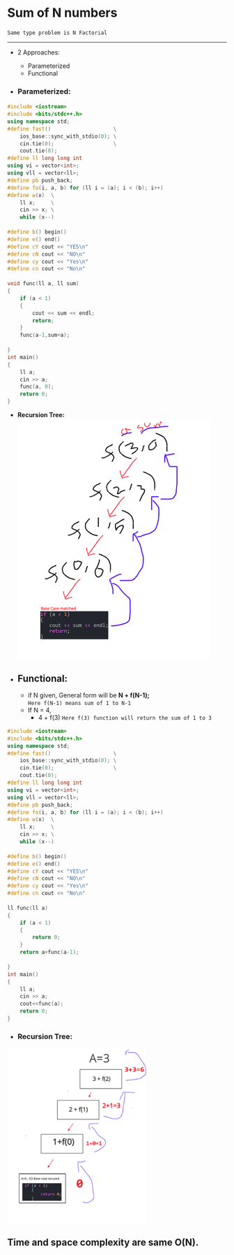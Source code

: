 # Sum of N numbers
`Same type problem is N Factorial`  

---

- 2 Approaches:

  - Parameterized
  - Functional

- ### Parameterized:

```C++
#include <iostream>
#include <bits/stdc++.h>
using namespace std;
#define fast()                    \
    ios_base::sync_with_stdio(0); \
    cin.tie(0);                   \
    cout.tie(0);
#define ll long long int
using vi = vector<int>;
using vll = vector<ll>;
#define pb push_back;
#define fo(i, a, b) for (ll i = (a); i < (b); i++)
#define w(x)  \
    ll x;     \
    cin >> x; \
    while (x--)

#define b() begin()
#define e() end()
#define cY cout << "YES\n"
#define cN cout << "NO\n"
#define cy cout << "Yes\n"
#define cn cout << "No\n"

void func(ll a, ll sum)
{
    if (a < 1)
    {
        cout << sum << endl;
        return;
    }
    func(a-1,sum+a);

}
int main()
{
    ll a;
    cin >> a;
    func(a, 0);
    return 0;
}
```

- **Recursion Tree:**
  <img src="2-1.png" height=550px>

- ## Functional:
  - if N given, General form will be **N + f(N-1);**  
    `Here f(N-1) means sum of 1 to N-1`
  - If N = 4,
    - 4 + f(3) `Here f(3) function will return the sum of 1 to 3`

```C++
#include <iostream>
#include <bits/stdc++.h>
using namespace std;
#define fast()                    \
    ios_base::sync_with_stdio(0); \
    cin.tie(0);                   \
    cout.tie(0);
#define ll long long int
using vi = vector<int>;
using vll = vector<ll>;
#define pb push_back;
#define fo(i, a, b) for (ll i = (a); i < (b); i++)
#define w(x)  \
    ll x;     \
    cin >> x; \
    while (x--)

#define b() begin()
#define e() end()
#define cY cout << "YES\n"
#define cN cout << "NO\n"
#define cy cout << "Yes\n"
#define cn cout << "No\n"

ll func(ll a)
{
    if (a < 1)
    {
        return 0;
    }
    return a+func(a-1);

}
int main()
{
    ll a;
    cin >> a;
    cout<<func(a);
    return 0;
}
```

- ### Recursion Tree:

<img src="2-2.PNG" height=400px>

## Time and space complexity are same O(N).
